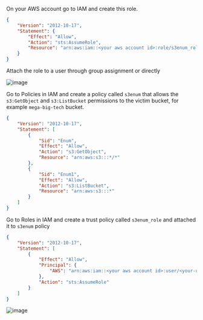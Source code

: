 On your AWS account go to IAM and create this role.

```json
{
	"Version": "2012-10-17",
	"Statement": {
		"Effect": "Allow",
		"Action": "sts:AssumeRole",
		"Resource": "arn:aws:iam::<your aws account id>:role/s3enum_role"
	}
}
```

Attach the role to a user through group assignment or directly

![image](https://github.com/user-attachments/assets/6258c626-1214-4efe-954e-c6161189230b)

Go to Policies in IAM and create a policy called `s3enum` that allows the `s3:GetObject` and `s3:ListBucket` permissions to the victim bucket, for example `mega-big-tech` bucket.

```json
{
    "Version": "2012-10-17",
    "Statement": [
        {
            "Sid": "Enum",
            "Effect": "Allow",
            "Action": "s3:GetObject",
            "Resource": "arn:aws:s3:::*/*"
        },
        {
            "Sid": "Enum1",
            "Effect": "Allow",
            "Action": "s3:ListBucket",
            "Resource": "arn:aws:s3:::*"
        }
    ]
}
```

Go to Roles in IAM and create a trust policy called `s3enum_role` and attached it to `s3enum` policy

```json
{
    "Version": "2012-10-17",
    "Statement": [
        {
            "Effect": "Allow",
            "Principal": {
                "AWS": "arn:aws:iam::<your aws account id>:user/<your-username>"
            },
            "Action": "sts:AssumeRole"
        }
    ]
}
```

![image](https://github.com/user-attachments/assets/de936820-9269-4b0c-b106-a3681bde69b9)
